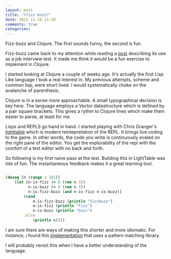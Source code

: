 ```yaml
---
layout: post
title: "(fizz buzz)"
date: 2012-11-16 11:39
comments: true
categories: 
---
```


Fizz-buzz and Clojure. The first sounds funny, the second is fun.

Fizz-buzz came back to my attention while reading a [post](http://www.globalnerdy.com/2012/11/15/fizzbuzz-still-works/) describing its use as a job interview test. It made me think it would be a fun exercise to implement in Clojure.


I started looking at Clojure a couple of weeks age. It's actually the first Lisp Like language I took a real interest in. My previous attempts, scheme and common lisp, were short lived. I would systematically choke on the avalanche of parenthesis. 

Clojure is in a sense more approachable. A small typographical decision is key here. The language employs a Vector datastructure which is defined by a pair square brackets. This gives a rythm to Clojure lines which make them easier to parse, at least for me.

Lisps and REPLS go hand in hand. I started playing with Chris Granger's [lighttable](http://www.chris-granger.com/2012/04/12/light-table---a-new-ide-concept/) which is modern reintepretation of the REPL. It brings live coding to the game. In other words, the code you write is continuously evaled on the right pane of the editor. You get the explorability of the repl with the comfort of a text editor with no back and forth.

So following is my first naive pass at the test. Building this in LightTable was lots of fun. The instantaneous feedback makes it a great learning tool.

``` clojure

(doseq [n (range 1 101)]
    (let [n-is-fizz (= 0 (rem n 3))
          n-is-buzz (= 0 (rem n 5))
          n-is-fizz-buzz (and n-is-fizz n-is-buzz)]
        (cond
            n-is-fizz-buzz (println "fizzbuzz")
            n-is-fizz (println "fizz")
            n-is-buzz (println "buzz")
        :else
            (println n))))
```

I am sure there are ways of making this shorter and more idiomatic. For instance, i found this [implementation](http://alan.dipert.org/post/172774481/fizzbuzz-in-scala-and-clojure) that uses a pattern matching library. 

I will probably revisit this when I have a better understanding of the language.
